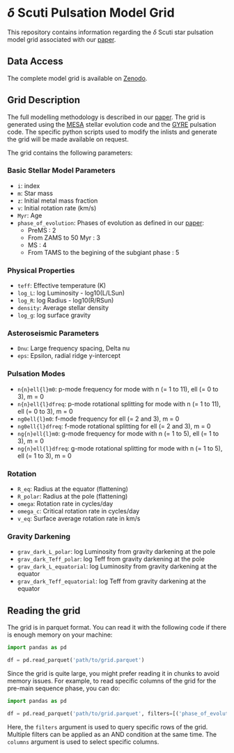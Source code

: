 # $\delta$ Scuti Pulsation Model Grid

This repository contains information regarding the $\delta$ Scuti star pulsation model grid associated with our [paper](https://arxiv.org/abs/2507.03561).

## Data Access

The complete model grid is available on [Zenodo](https://zenodo.org/records/15839323).

## Grid Description

The full modelling methodology is described in our [paper](https://arxiv.org/abs/2507.03561). The grid is generated using the [MESA](https://docs.mesastar.org/en/latest/) stellar evolution code and the [GYRE](https://gyre.readthedocs.io/en/stable/) pulsation code. The specific python scripts used to modify the inlists and generate the grid will be made available on request.

The grid contains the following parameters:

### Basic Stellar Model Parameters
- `i`: index
- `m`: Star mass
- `z`: Initial metal mass fraction
- `v`: Initial rotation rate (km/s)
- `Myr`: Age
- `phase_of_evolution`: Phases of evolution as defined in our [paper](https://arxiv.org/abs/2507.03561):
  - PreMS : 2
  - From ZAMS to 50 Myr : 3 
  - MS : 4
  - From TAMS to the begining of the subgiant phase : 5

### Physical Properties
- `teff`: Effective temperature (K)
- `log_L`: log Luminosity - log10(L/LSun)
- `log_R`: log Radius - log10(R/RSun)
- `density`: Average stellar density
- `log_g`: log surface gravity

### Asteroseismic Parameters
- `Dnu`: Large frequency spacing, Delta nu
- `eps`: Epsilon, radial ridge y-intercept

### Pulsation Modes
- `n{n}ell{l}m0`: p-mode frequency for mode with n (= 1 to 11), ell (= 0 to 3), m = 0
- `n{n}ell{l}dfreq`: p-mode rotational splitting for mode with n (= 1 to 11), ell (= 0 to 3), m = 0
- `ng0ell{l}m0`: f-mode frequency for ell (= 2 and 3), m = 0
- `ng0ell{l}dfreq`: f-mode rotational splitting for ell (= 2 and 3), m = 0
- `ng{n}ell{l}m0`: g-mode frequency for mode with n (= 1 to 5), ell (= 1 to 3), m = 0
- `ng{n}ell{l}dfreq`: g-mode rotational splitting for mode with n (= 1 to 5), ell (= 1 to 3), m = 0

### Rotation
- `R_eq`: Radius at the equator (flattening)
- `R_polar`: Radius at the pole (flattening)
- `omega`: Rotation rate in cycles/day
- `omega_c`: Critical rotation rate in cycles/day
- `v_eq`: Surface average rotation rate in km/s

<!-- ### Energy Generation
- `log_LH`: log Luminosity from H-burning
- `log_LHe`: log Luminosity from He-burning
- `pp`: log Luminosity from p-p chain reaction
- `cno`: log Luminosity from CNO cycle -->

### Gravity Darkening
- `grav_dark_L_polar`: log Luminosity from gravity darkening at the pole
- `grav_dark_Teff_polar`: log Teff from gravity darkening at the pole
- `grav_dark_L_equatorial`: log Luminosity from gravity darkening at the equator
- `grav_dark_Teff_equatorial`: log Teff from gravity darkening at the equator

## Reading the grid

The grid is in parquet format. You can read it with the following code if there is enough memory on your machine:

```python
import pandas as pd

df = pd.read_parquet('path/to/grid.parquet')
```

Since the grid is quite large, you might prefer reading it in chunks to avoid memory issues. For example, to read specific columns of the grid for the pre-main sequence phase, you can do:

```python
import pandas as pd

df = pd.read_parquet('path/to/grid.parquet', filters=[('phase_of_evolution', '==', 2)], columns=['i', 'm', 'z', 'v', 'Myr', 'teff', 'log_L', 'density', 'Dnu', 'eps'])
```

Here, the `filters` argument is used to query specific rows of the grid. Multiple filters can be applied as an AND condition at the same time. The `columns` argument is used to select specific columns.